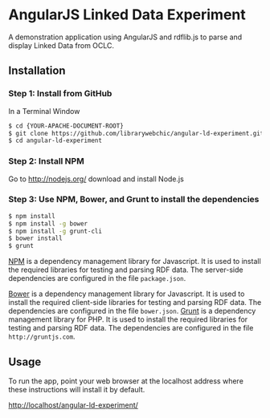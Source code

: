 # AngularJS Linked Data Experiment

A demonstration application using AngularJS and rdflib.js to parse and display Linked Data from OCLC. 

## Installation

### Step 1: Install from GitHub

In a Terminal Window

```bash
$ cd {YOUR-APACHE-DOCUMENT-ROOT}
$ git clone https://github.com/librarywebchic/angular-ld-experiment.git
$ cd angular-ld-experiment
```

### Step 2: Install NPM
Go to http://nodejs.org/ download and install Node.js

### Step 3: Use NPM, Bower, and Grunt to install the dependencies


```bash
$ npm install
$ npm install -g bower
$ npm install -g grunt-cli
$ bower install
$ grunt

```

[NPM](https://www.npmjs.com/) is a dependency management library for Javascript. It is used to install the required libraries for testing and parsing RDF data. The server-side dependencies are configured in the file `package.json`.

[Bower](http://bower.io/) is a dependency management library for Javascript. It is used to install the required client-side libraries for testing and parsing RDF data. The dependencies are configured in the file `bower.json`.
[Grunt](https://getcomposer.org/doc/00-intro.md) is a dependency management library for PHP. It is used to install the required libraries for testing and parsing RDF data. The dependencies are configured in the file `http://gruntjs.com`.

## Usage

To run the app, point your web browser at the localhost address where these instructions will install it by default. 

[http://localhost/angular-ld-experiment/](http://localhost/angular-ld-experiment/)